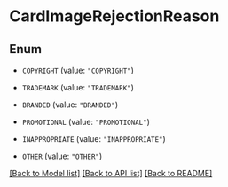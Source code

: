# CardImageRejectionReason

## Enum


* `COPYRIGHT` (value: `"COPYRIGHT"`)

* `TRADEMARK` (value: `"TRADEMARK"`)

* `BRANDED` (value: `"BRANDED"`)

* `PROMOTIONAL` (value: `"PROMOTIONAL"`)

* `INAPPROPRIATE` (value: `"INAPPROPRIATE"`)

* `OTHER` (value: `"OTHER"`)


[[Back to Model list]](../../README.md#documentation-for-models) [[Back to API list]](../../README.md#documentation-for-api-endpoints) [[Back to README]](../../README.md)


